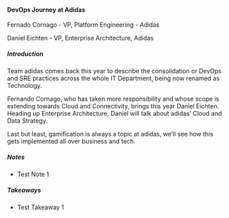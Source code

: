 #### DevOps Journey at Adidas

Fernado Cornago - VP, Platform Engineering - Adidas

Daniel Eichten - VP, Enterprise Architecture, Adidas

##### Introduction

Team adidas comes back this year to describe the consolidation or DevOps and SRE practices across the whole IT Department, being now renamed as Technology.

Fernando Cornago, who has taken more responsibility and whose scope is extending towards Cloud and Connectivity, brings this year Daniel Eichten. Heading up Enterprise Architecture, Daniel will talk about adidas’ Cloud and Data Strategy.

Last but least, gamification is always a topic at adidas, we’ll see how this gets implemented all over business and tech.



##### Notes

* Test Note 1



##### Takeaways

* Test Takeaway 1


